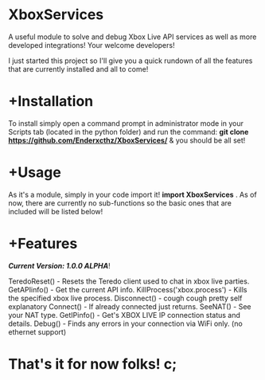 # XboxServices
A useful module to solve and debug Xbox Live API services as well as more developed integrations!
Your welcome developers!

I just started this project so I'll give you a quick rundown of all the features that are currently installed and all to come!
# +Installation
To install simply open a command prompt in administrator mode in your Scripts tab (located in the python folder) and run the command:
****git clone https://github.com/Enderxcthz/XboxServices/**** & you should be all set!
# +Usage
As it's a module, simply in your code import it!
****import XboxServices**** .
As of now, there are currently no sub-functions so the basic ones that are included will be listed below!
# +Features
___Current Version: 1.0.0 ALPHA___!

TeredoReset() - Resets the Teredo client used to chat in xbox live parties.
GetAPIinfo() - Get the current API info.
KillProcess('xbox.process') - Kills the specified xbox live process.
Disconnect() - cough cough pretty self explanatory
Connect() - If already connected just returns.
SeeNAT() - See your NAT type.
GetIPinfo() - Get's XBOX LIVE IP connection status and details.
Debug() - Finds any errors in your connection via WiFi only. (no ethernet support)
# That's it for now folks! c;
